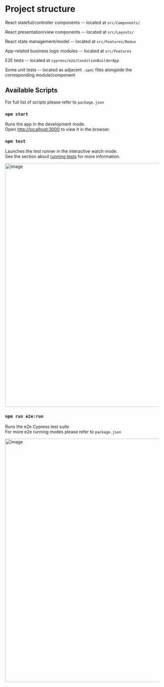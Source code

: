 # Project structure

React stateful/controller components -- located at `src/Components/`

React presentation/view components -- located at `src/Layouts/`

React state management/model -- located at `src/Features/Redux`

App-related business logic modules -- located at `src/Features`

E2E tests -- located at `cypress/e2e/ConditionBuilderApp`

Some unit tests -- located as adjacent `.spec` files alongside the corresponding module/component

## Available Scripts

For full list of scripts please refer to `package.json`

### `npm start`

Runs the app in the development mode.\
Open [http://localhost:3000](http://localhost:3000) to view it in the browser.

### `npm test`

Launches the test runner in the interactive watch mode.\
See the section about [running tests](https://facebook.github.io/create-react-app/docs/running-tests) for more information.

<img width="799" alt="image" src="https://user-images.githubusercontent.com/13506547/182191291-c062ac7b-b82d-4acf-a6d8-f8e2a4195a5a.png">


### `npm run e2e:run`
Runs the e2e Cypress test suite \
For more e2e running modes please refer to `package.json`


<img width="798" alt="image" src="https://user-images.githubusercontent.com/13506547/182191199-5244e1ef-ffe5-4ded-8383-483229c680c5.png">




